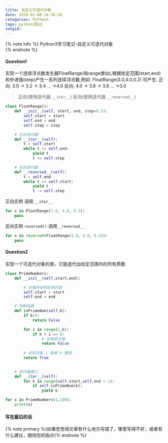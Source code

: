 ```yaml
---
title: 自定义可迭代对象
date: 2018-01-08 14:36:20
categories: Python3
tags: python3笔记
songid:
---
```

{% note info %} 
Python3学习笔记-自定义可迭代对象  
{% endnote %} 

#### Question1
实现一个连续浮点数发生器FloatRange(和range类似),根据给定范围(start,end)和步进值(step)产生一系列连续浮点数,例如: FloatRange(3.0,4.0,0.2) 可产生:
正向: 3.0 -> 3.2 -> 3.4 ... ->4.0
反向: 4.0 -> 3.8 -> 3.6 ... ->3.0  
<!-- more -->

> 正向(使用迭代器 `__iter__`)  反向(使用迭代器 `__reversed__`)

```python
class FloatRange():
    def __init__(self, start, end, step=0.1):
        self.start = start 
        self.end = end
        self.step = step

    # 正向迭代器
    def __iter__(self):
        t = self.start
        while t <= self.end:
            yield t
            t += self.step

    # 反向迭代器
    def __reversed__(self):
        t = self.end
        while t >= self.start:
            yield t
            t -= self.step
```
正向实例 调用 `__iter__`
```python
for x in FloatRange(1.0, 4.0, 0.5):
    pass
```
反向实例 `reversed()` 调用`__reversed__`
```python
for x in reversed(FloatRange(1.0, 4.0, 0.5)):
    pass
```

#### Question2
实现一个可迭代对象的类，它能迭代出给定范围内的所有质数
```python
class PrimeNumbers:
    def __init__(self,start,end):

        # 存储开始和结束的值
        self.start = start
        self.end = end

    # 判断函数
    def isPrimeNum(self,k):
        if k<2:
            return False

        for i in range(2,k):
            if k % i == 0:
                # 说明是合数
                return False
        
        # 说明没有 i 能被 k 整除 
        return True
    

    # 迭代器接口
    def __iter__(self):
        for k in range(self.start,self.end + 1):
            if self.isPrimeNum(k):
                yield k

for x in PrimeNumbers(1,100):
    print(x)

```

#### 写在最后的话
{% note primary %}如果您觉得文章有什么地方写错了，哪里写得不好，或者有什么建议，期待您的指点{% endnote %}